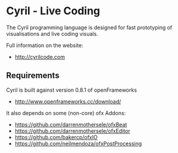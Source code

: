 # Cyril - Live Coding

The Cyril programming language is designed for fast prototyping of visualisations and live coding visuals.

Full information on the website:

 * http://cyrilcode.com

## Requirements

Cyril is built against version 0.8.1 of openFrameworks

 * http://www.openframeworks.cc/download/

It also depends on some (non-core) ofx Addons:

 * https://github.com/darrenmothersele/ofxBeat
 * https://github.com/darrenmothersele/ofxEditor
 * https://github.com/bakercp/ofxIO
 * https://github.com/neilmendoza/ofxPostProcessing

